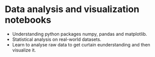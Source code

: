 # Data analysis and visualization notebooks

* Understanding python packages numpy, pandas and matplotlib.
* Statistical analysis on real-world datasets.
* Learn to analyse raw data to get curtain eunderstanding and then visualize it.
